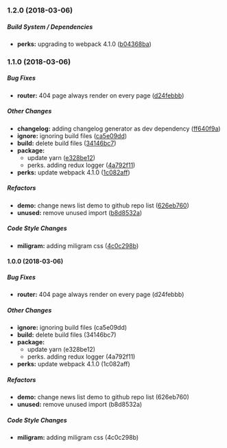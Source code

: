 ### 1.2.0 (2018-03-06)

##### Build System / Dependencies

* **perks:**  upgrading to webpack 4.1.0 ([b04368ba](https://github.com/tagraha/react-scratch/commit/b04368bafccb171bbb7310032eb482d41e04df5f))

### 1.1.0 (2018-03-06)

##### Bug Fixes

* **router:**  404 page always render on every page ([d24febbb](https://github.com/tagraha/react-scratch/commit/d24febbb9c8659409eaec584d877e2167bb26ab9))

##### Other Changes

* **changelog:**  adding changelog generator as dev dependency ([ff640f9a](https://github.com/tagraha/react-scratch/commit/ff640f9ad4f34e20590817425cfb735e7143b879))
* **ignore:**  ignoring build files ([ca5e09dd](https://github.com/tagraha/react-scratch/commit/ca5e09dd5dbae07843a3166be01e292d5f4be335))
* **build:**  delete build files ([34146bc7](https://github.com/tagraha/react-scratch/commit/34146bc7371c4600427087e0eb1876a4628215a2))
* **package:**
  *  update yarn ([e328be12](https://github.com/tagraha/react-scratch/commit/e328be1288d161576af2afc923a7e7b38a49494f))
  *  perks. adding redux logger ([4a792f11](https://github.com/tagraha/react-scratch/commit/4a792f1113bd005f4fd89ed4dca2b6d751fe626d))
* **perks:**  update webpack 4.1.0 ([1c082aff](https://github.com/tagraha/react-scratch/commit/1c082aff3e8e02e193852c61d4c58d30aa4ad21f))

##### Refactors

* **demo:**  change news list demo to github repo list ([626eb760](https://github.com/tagraha/react-scratch/commit/626eb760860f3baa835b926b74bdb72f4e6a9920))
* **unused:**  remove unused import ([b8d8532a](https://github.com/tagraha/react-scratch/commit/b8d8532a43bf00f8e066342361a0f50fa967f5cd))

##### Code Style Changes

* **miligram:**  adding miligram css ([4c0c298b](https://github.com/tagraha/react-scratch/commit/4c0c298b19636f015b6b3e2de18e39b16ed5eb06))

#### 1.0.0 (2018-03-06)

##### Bug Fixes

* **router:**  404 page always render on every page (d24febbb)

##### Other Changes

* **ignore:**  ignoring build files (ca5e09dd)
* **build:**  delete build files (34146bc7)
* **package:**
  *  update yarn (e328be12)
  *  perks. adding redux logger (4a792f11)
* **perks:**  update webpack 4.1.0 (1c082aff)

##### Refactors

* **demo:**  change news list demo to github repo list (626eb760)
* **unused:**  remove unused import (b8d8532a)

##### Code Style Changes

* **miligram:**  adding miligram css (4c0c298b)


